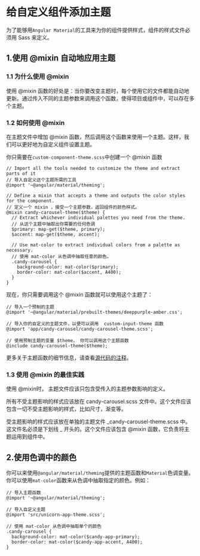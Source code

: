 
# 给自定义组件添加主题

为了能够用`Angular Material`的工具来为你的组件提供样式，组件的样式文件必须用 Sass 来定义。

## 1.使用 @mixin 自动地应用主题

### 1.1 为什么使用 @mixin

使用 @mixin 函数的好处是：当你要改变主题时，每个使用它的文件都能自动地更新。通过传入不同的主题参数来调用这个函数，使得项目或组件中，可以存在多个主题。

### 1.2 如何使用 @mixin

在主题文件中增加  @mixin 函数，然后调用这个函数来使用一个主题。这样，我们可以更好地为自定义组件设置主题。

你只需要在`custom-component-theme.scss`中创建一个  @mixin 函数

	// Import all the tools needed to customize the theme and extract parts of it
	// 导入自定义这个主题所需的工具
	@import '~@angular/material/theming';

	// Define a mixin that accepts a theme and outputs the color styles for the component.
	// 定义一个 mixin ，接受一个主题参数，返回组件的颜色样式。
	@mixin candy-carousel-theme($theme) {
	  // Extract whichever individual palettes you need from the theme.
	  // 从这个主题中抽取出你需要的任何色调
	  $primary: map-get($theme, primary);
	  $accent: map-get($theme, accent);

	  // Use mat-color to extract individual colors from a palette as necessary.
	  // 使用 mat-color 从色调中抽取任意的颜色。
	  .candy-carousel {
	    background-color: mat-color($primary);
	    border-color: mat-color($accent, A400);
	  }
	}

现在，你只需要调用这个 @mixin 函数就可以使用这个主题了：

	// 导入一个预制的主题
	@import '~@angular/material/prebuilt-themes/deeppurple-amber.css';

	// 导入你的自定义的主题文件，以便可以调用  custom-input-theme 函数
	@import 'app/candy-carousel/candy-carousel-theme.scss';

	// 使用预制主题的变量 $theme， 你可以调用这个主题函数
	@include candy-carousel-theme($theme);


更多关于主题函数的细节信息，请查看[源代码的注释](https://github.com/angular/material2/blob/master/src/lib/core/theming/_theming.scss)。

### 1.3 使用 @mixin 的最佳实践

使用 @mixin时， 主题文件应该只包含受传入的主题参数影响的定义。
 
所有不受主题影响的样式应该放在 candy-carousel.scss 文件中。这个文件应该包含一切不受主题影响的样式，比如尺寸，渐变等。

受主题影响的样式应该放在单独的主题文件 _candy-carousel-theme.scss 中。这文件名必须是下划线 _ 开头的。这个文件应该包含  @mixin 函数，它负责将主题运用到组件中。


## 2.使用色调中的颜色

你可以来使用`@angular/material/theming`提供的主题函数和`Material`色调变量。你可以使用`mat-color`函数来从色调中抽取指定的颜色。例如：

	// 导入主题函数
	@import '~@angular/material/theming';

	// 导入自定义主题
	@import 'src/unicorn-app-theme.scss';

	// 使用 mat-color 从色调中抽取单个的颜色
	.candy-carousel {
	  background-color: mat-color($candy-app-primary);
	  border-color: mat-color($candy-app-accent, A400);
	}


